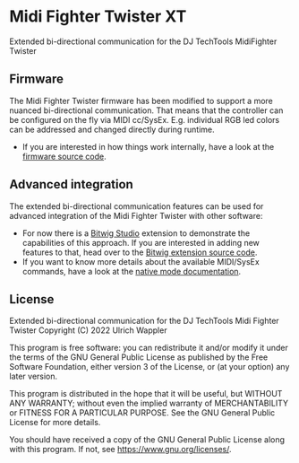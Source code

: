 # Midi Fighter Twister XT
Extended bi-directional communication for the DJ TechTools MidiFighter Twister

## Firmware
The Midi Fighter Twister firmware has been modified to support a more nuanced bi-directional communication. That means that the controller can be configured on the fly via MIDI cc/SysEx. E.g. individual RGB led colors can be addressed and changed directly during runtime.
* If you are interested in how things work internally, have a look at the [firmware source code](https://github.com/Trinitou/Midi_Fighter_Twister_Open_Source).

## Advanced integration
The extended bi-directional communication features can be used for advanced integration of the Midi Fighter Twister with other software:
* For now there is a [Bitwig Studio](https://www.bitwig.com/) extension to demonstrate the capabilities of this approach. If you are interested in adding new features to that, head over to the [Bitwig extension source code](integration/bitwig/).
* If you want to know more details about the available MIDI/SysEx commands, have a look at the [native mode documentation](https://github.com/Trinitou/Midi_Fighter_Twister_Open_Source/blob/nativeMode/doc/NativeMode.md).

## License
Extended bi-directional communication for the DJ TechTools Midi Fighter Twister
Copyright (C) 2022  Ulrich Wappler

This program is free software: you can redistribute it and/or modify
it under the terms of the GNU General Public License as published by
the Free Software Foundation, either version 3 of the License, or
(at your option) any later version.

This program is distributed in the hope that it will be useful,
but WITHOUT ANY WARRANTY; without even the implied warranty of
MERCHANTABILITY or FITNESS FOR A PARTICULAR PURPOSE.  See the
GNU General Public License for more details.

You should have received a copy of the GNU General Public License
along with this program.  If not, see <https://www.gnu.org/licenses/>.
